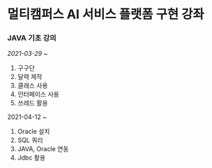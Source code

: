 # 멀티캠퍼스 AI 서비스 플랫폼 구현 강좌 

### JAVA 기초 강의

*2021-03-29* ~

1. 구구단
2. 달력 제작
3. 클래스 사용
4. 인터페이스 사용
5. 쓰레드 활용



2021-04-12 ~ 

1. Oracle 설치
2. SQL 쿼리
3. JAVA, Oracle 연동
4. Jdbc 활용

